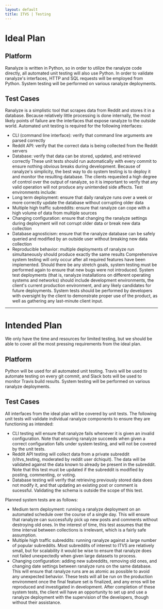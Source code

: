 ```yaml
---
layout: default
title: ITVS | Testing
---
```


# Ideal Plan

## Platform

Ranalyze is written in Python, so in order to utilize the ranalyze code directly, all automated unit testing will also use Python. In order to validate ranalyze's interfaces, HTTP and SQL requests will be employed from Python. System testing will be performed on various ranalyze deployments.

## Test Cases

Ranalyze is a simplistic tool that scrapes data from Reddit and stores it in a database. Because relatively little processing is done internally, the most likely points of failure are the interfaces that expose ranalyze to the outside world. Automated unit testing is required for the following interfaces:
 - CLI (command line interface): verify that command line arguments are parsed correctly
 - Reddit API: verify that the correct data is being collected from the Reddit servers
 - Database: verify that data can be stored, updated, and retrieved correctly
These unit tests should run automatically with every commit to ensure nothing obvious breaks during development.
Because of ranalyze's simplicity, the best way to do system testing is to deploy it and monitor the resulting database. The clients requested a high degree of control over the output of ranalyze, so it is important to verify that any valid operation will not produce any unintended side affects. Test environments include:
 - Long term deployment: ensure that daily ranalyze runs over a week or more correctly update the database without corrupting older data
 - Multiple high traffic subreddits: ensure that ranalyze can cope with a high volume of data from multiple sources
 - Changing configuration: ensure that changing the ranalyze settings during deployment will not corrupt older data or break new data collection
 - Database agnosticism: ensure that the ranalyze database can be safely queried and modified by an outside user without breaking new data collection
 - Reproducible behavior: multiple deployments of ranalyze run simultaneously should produce exactly the same results
Comprehensive system testing will only occur after all required features have been implemented. Should there be any stretch goals, system testing must be performed again to ensure that new bugs were not introduced. System test deployments (that is, ranalyze installations on different operating systems and networks) should include development environments, the client's current production environment, and any likely candidates for future deployments. System tests should be performed by developers with oversight by the client to demonstrate proper use of the product, as well as gathering any last-minute client input.

***

# Intended Plan

We only have the time and resources for limited testing, but we should be able to cover all the most pressing requirements from the ideal plan.

## Platform

Python will be used for all automated unit testing. Travis will be used to automate testing on every git commit, and Slack bots will be used to monitor Travis build results. System testing will be performed on various ranalyze deployments.

## Test Cases

All interfaces from the ideal plan will be covered by unit tests. The following unit tests will validate individual ranalyze components to ensure they are functioning as intended:
 - CLI testing will ensure that ranalyze fails whenever it is given an invalid configuration. Note that ensuring ranalyze succeeds when given a correct configuration falls under system testing, and will not be covered by the unit tests.
 - Reddit API testing will collect data from a private subreddit (r/itvs_testing, moderated by reddit user dchiquit). The data will be validated against the data known to already be present in the subreddit. Note that this test must be updated if the subreddit is modified by posting, commenting, or voting.
 - Database testing will verify that retrieving previously stored data does not modify it, and that updating an existing post or comment is sucessful. Validating the schema is outside the scope of this test.
 
Planned system tests are as follows:
 - Medium term deployment: running a ranalyze deployment on an automated schedule over the course of a single day. This will ensure that ranalyze can successfully pick up new posts and comments without destroying old ones. In the interest of time, this test assumes that the time interval between collections is irrelevant, which is a fairly safe assumption.
 - Multiple high traffic subreddits: running ranalyze against a large number of popular subreddits. Most subreddits of interest to ITVS are relatively small, but for scalability it would be wise to ensure that ranalyze does not failed unexpectedly when given large datasets to process.
 - Changing configuration: adding new subreddits, removing old ones, and changing date settings between ranalyze runs on the same database. This will ensure that ranalyze runs are as atomic as possible to avoid any unexpected behavior.
These tests will all be run on the production environment once the final feature set is finalized, and any erros will be reproduced and investigated in development.
After completion of these system tests, the client will have an opportunity to set up and use a ranalyze deployment with the supervision of the developers, though without their assistance.
